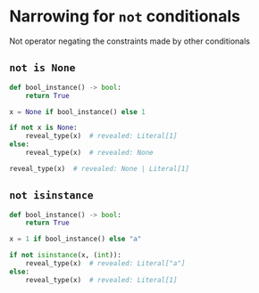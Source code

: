 # Narrowing for `not` conditionals

Not operator negating the constraints made by other conditionals

## `not is None`

```py
def bool_instance() -> bool:
    return True

x = None if bool_instance() else 1

if not x is None:
    reveal_type(x)  # revealed: Literal[1]
else:
    reveal_type(x)  # revealed: None

reveal_type(x)  # revealed: None | Literal[1]
```

## `not isinstance`

```py
def bool_instance() -> bool:
    return True

x = 1 if bool_instance() else "a"

if not isinstance(x, (int)):
    reveal_type(x)  # revealed: Literal["a"]
else:
    reveal_type(x)  # revealed: Literal[1]
```

